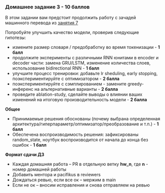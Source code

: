 ### Домашнее задание 3 - 10 баллов

В этом задании вам предстоит продолжить работу с зачадей машинного перевода из [занятия 7](https://github.com/pacifikus/itmo_dl_nlp_course/blob/main/Lecture%207/itmo_dl_nlp_course_06_seq2seq.ipynb)

Попробуйте улучшить качество модели, проверив следующие гипотезы:

- измените размер словаря / предобработку во время токенизации - **1 балл**
- продолжите эксперименты с различными RNN юнитами в encoder и decoder части: замена GRU/LSTM, изменение количества слоев, использование bidirectional RNN - **1 балл**
- улучшите процесс тренировки: добавьте lr sheduling, early stopping, поэкспериментируйте с оптимизатором - **2 балла**
- поэкспериментируйте с сэмплированием - замените greedy-инференс на альтернативные варианты - **2 балла**
- проведите ablation-study, сделайте выводы о влиянии ваших изменений на итоговую производительность модели - **2 балла**

**Общее**

- Принимаемые решения обоснованы (почему выбрана определенная архитектура/гиперпараметр/оптимизатор/преобразование и т.п.) - **1 балл**
- Обеспечена воспроизводимость решения: зафиксированы random_state, ноутбук воспроизводится от начала до конца без ошибок - **1 балл**

**Формат сдачи ДЗ**

- Каждая домашняя работа – PR в отдельную ветку **hw_n**, где **n** - номер домашней работы
- Добавить ментора и pacifikus в reviewers
- Дождаться ревью, если все ок – мержим в main
- Если не ок – вносим исправления и снова отправляем на ревью